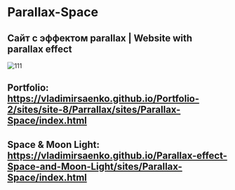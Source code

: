 # Parallax-Space

## Сайт с эффектом parallax | Website with parallax effect

![111](https://user-images.githubusercontent.com/56477695/115112800-e5d4cb80-9f8f-11eb-8492-05b16e7f5cd0.png)

## Portfolio: https://vladimirsaenko.github.io/Portfolio-2/sites/site-8/Parrallax/sites/Parallax-Space/index.html

## Space & Moon Light: https://vladimirsaenko.github.io/Parallax-effect-Space-and-Moon-Light/sites/Parallax-Space/index.html
